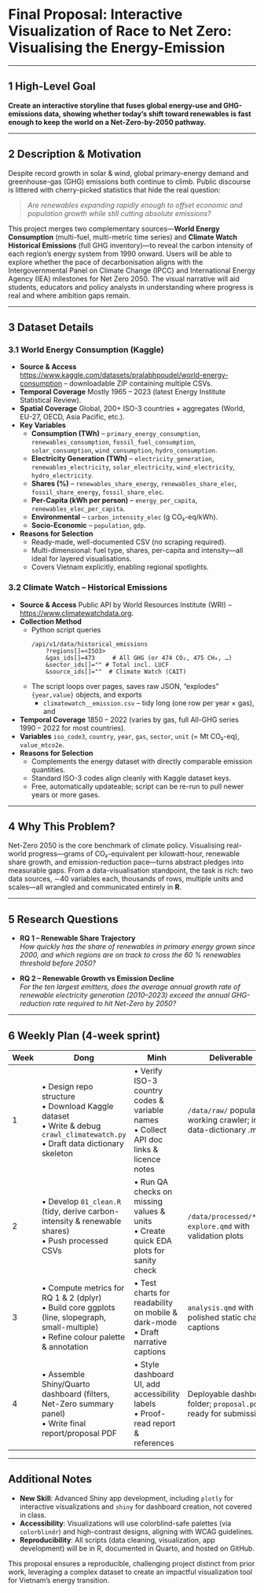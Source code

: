 # Final Proposal: Interactive Visualization of Race to Net Zero: Visualising the Energy-Emission

---

## 1  High-Level Goal  
**Create an interactive storyline that fuses global energy-use and GHG-emissions data, showing whether today’s shift toward renewables is fast enough to keep the world on a Net-Zero-by-2050 pathway.**

---

## 2  Description & Motivation  
Despite record growth in solar & wind, global primary-energy demand and greenhouse-gas (GHG) emissions both continue to climb.  Public discourse is littered with cherry-picked statistics that hide the real question:  

> *Are renewables expanding rapidly enough to offset economic and population growth while still cutting absolute emissions?*

This project merges two complementary sources—**World Energy Consumption** (multi-fuel, multi-metric time series) and **Climate Watch Historical Emissions** (full GHG inventory)—to reveal the carbon intensity of each region’s energy system from 1990 onward.  Users will be able to explore whether the pace of decarbonisation aligns with the Intergovernmental Panel on Climate Change (IPCC) and International Energy Agency (IEA) milestones for Net Zero 2050.  The visual narrative will aid students, educators and policy analysts in understanding where progress is real and where ambition gaps remain.

---

## 3  Dataset Details  

### 3.1  World Energy Consumption (Kaggle)  
* **Source & Access**  <https://www.kaggle.com/datasets/pralabhpoudel/world-energy-consumption> – downloadable ZIP containing multiple CSVs.  
* **Temporal Coverage**  Mostly 1965 – 2023 (latest Energy Institute Statistical Review).  
* **Spatial Coverage**  Global, 200+ ISO-3 countries + aggregates (World, EU-27, OECD, Asia Pacific, etc.).  
* **Key Variables**  
  * **Consumption (TWh)** – `primary_energy_consumption`, `renewables_consumption`, `fossil_fuel_consumption`, `solar_consumption`, `wind_consumption`, `hydro_consumption`.  
  * **Electricity Generation (TWh)** – `electricity_generation`, `renewables_electricity`, `solar_electricity`, `wind_electricity`, `hydro_electricity`.  
  * **Shares (%)** – `renewables_share_energy`, `renewables_share_elec`, `fossil_share_energy`, `fossil_share_elec`.  
  * **Per-Capita (kWh per person)** – `energy_per_capita`, `renewables_elec_per_capita`.  
  * **Environmental** – `carbon_intensity_elec` (g CO₂-eq/kWh).  
  * **Socio-Economic** – `population`, `gdp`.  
* **Reasons for Selection**  
  * Ready-made, well-documented CSV (no scraping required).  
  * Multi-dimensional: fuel type, shares, per-capita and intensity—all ideal for layered visualisations.  
  * Covers Vietnam explicitly, enabling regional spotlights.

### 3.2  Climate Watch – Historical Emissions  
* **Source & Access**  Public API by World Resources Institute (WRI) – <https://www.climatewatchdata.org>.  
* **Collection Method**  
  * Python script queries  
    ```text
    /api/v1/data/historical_emissions
        ?regions[]=<ISO3>
        &gas_ids[]=473     # All GHG (or 474 CO₂, 475 CH₄, …)
        &sector_ids[]="" # Total incl. LUCF
        &source_ids[]=""  # Climate Watch (CAIT)
    ```  
  * The script loops over pages, saves raw JSON, “explodes” `{year,value}` objects, and exports  
    * `climatewatch__emission.csv` – tidy long (one row per year × gas), and  
* **Temporal Coverage**  1850 – 2022 (varies by gas, full All-GHG series 1990 – 2022 for most countries).  
* **Variables**  `iso_code3`, `country`, `year`, `gas`, `sector`, `unit` (= Mt CO₂-eq), `value_mtco2e`.  
* **Reasons for Selection**  
  * Complements the energy dataset with directly comparable emission quantities.  
  * Standard ISO-3 codes align cleanly with Kaggle dataset keys.  
  * Free, automatically updateable; script can be re-run to pull newer years or more gases.

---

## 4  Why This Problem?  
Net-Zero 2050 is the core benchmark of climate policy.  Visualising real-world progress—grams of CO₂-equivalent per kilowatt-hour, renewable share growth, and emission-reduction pace—turns abstract pledges into measurable gaps.  From a data-visualisation standpoint, the task is rich: two data sources, ∼40 variables each, thousands of rows, multiple units and scales—all wrangled and communicated entirely in **R**.

---

## 5  Research Questions  

* **RQ 1 – Renewable Share Trajectory**  
  *How quickly has the share of renewables in primary energy grown since 2000, and which regions are on track to cross the 60 % renewables threshold before 2050?*

* **RQ 2 – Renewable Growth vs Emission Decline**  
  *For the ten largest emitters, does the average annual growth rate of renewable electricity generation (2010–2023) exceed the annual GHG-reduction rate required to hit Net-Zero by 2050?*

---

## 6  Weekly Plan (4-week sprint)  
| Week | **Dong** | **Minh** | Deliverable |
|------|----------------------------|--------------------------------|-------------|
| 1 | • Design repo structure<br>• Download Kaggle dataset<br>• Write & debug `crawl_climatewatch.py`<br>• Draft data dictionary skeleton | • Verify ISO-3 country codes & variable names<br>• Collect API doc links & licence notes | `/data/raw/` populated; working crawler; initial data-dictionary .md |
| 2 | • Develop `01_clean.R` (tidy, derive carbon-intensity & renewable shares)<br>• Push processed CSVs | • Run QA checks on missing values & units<br>• Create quick EDA plots for sanity check | `/data/processed/*.csv`; `explore.qmd` with validation plots |
| 3 | • Compute metrics for RQ 1 & 2 (dplyr)<br>• Build core ggplots (line, slopegraph, small-multiple)<br>• Refine colour palette & annotation | • Test charts for readability on mobile & dark-mode<br>• Draft narrative captions | `analysis.qmd` with polished static charts & captions |
| 4 | • Assemble Shiny/Quarto dashboard (filters, Net-Zero summary panel)<br>• Write final report/proposal PDF | • Style dashboard UI, add accessibility labels<br>• Proof-read report & references | Deployable dashboard folder; `proposal.pdf` ready for submission |


---

## Additional Notes
- **New Skill**: Advanced Shiny app development, including `plotly` for interactive visualizations and `shiny` for dashboard creation, not covered in class.
- **Accessibility**: Visualizations will use colorblind-safe palettes (via `colorblindr`) and high-contrast designs, aligning with WCAG guidelines.
- **Reproducibility**: All scripts (data cleaning, visualization, app development) will be in R, documented in Quarto, and hosted on GitHub.

This proposal ensures a reproducible, challenging project distinct from prior work, leveraging a complex dataset to create an impactful visualization tool for Vietnam’s energy transition.